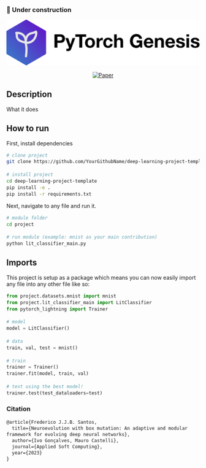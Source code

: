 ### 🚧 Under construction
<div align="center">    
 <img alt="PyTorch Genesis" src="https://github.com/fredericosantos/pytorch-genesis/blob/master/pytorch_genesis_logo_text.png" width="800px" style="max-width: 100%;">

[![Paper](https://img.shields.io/badge/paper-doi.org%2F10.1016%2Fj.asoc.2023.110767-red)](https://authors.elsevier.com/sd/article/S1568494623007858)

</div>
 
## Description   
What it does   

## How to run   
First, install dependencies   
```bash
# clone project   
git clone https://github.com/YourGithubName/deep-learning-project-template

# install project   
cd deep-learning-project-template 
pip install -e .   
pip install -r requirements.txt
 ```   
 Next, navigate to any file and run it.   
 ```bash
# module folder
cd project

# run module (example: mnist as your main contribution)   
python lit_classifier_main.py    
```

## Imports
This project is setup as a package which means you can now easily import any file into any other file like so:
```python
from project.datasets.mnist import mnist
from project.lit_classifier_main import LitClassifier
from pytorch_lightning import Trainer

# model
model = LitClassifier()

# data
train, val, test = mnist()

# train
trainer = Trainer()
trainer.fit(model, train, val)

# test using the best model!
trainer.test(test_dataloaders=test)
```

### Citation   
```
@article{Frederico J.J.B. Santos, 
  title={Neuroevolution with box mutation: An adaptive and modular framework for evolving deep neural networks},
  author={Ivo Gonçalves, Mauro Castelli},
  journal={Applied Soft Computing},
  year={2023}
}
```   
